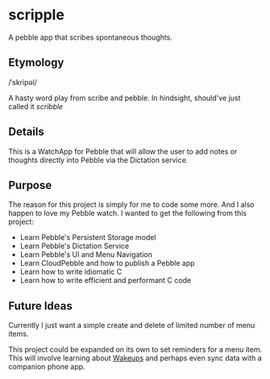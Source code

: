 # scripple
A pebble app that scribes spontaneous thoughts.

## Etymology
/ˈskripəl/

A hasty word play from scribe and pebble. In hindsight, should've just called it
_scribble_

## Details
This is a WatchApp for Pebble that will allow the user to add notes or thoughts
directly into Pebble via the Dictation service.

## Purpose
The reason for this project is simply for me to code some more. And I also
happen to love my Pebble watch. I wanted to get the following from this project:

- Learn Pebble's Persistent Storage model
- Learn Pebble's Dictation Service
- Learn Pebble's UI and Menu Navigation
- Learn CloudPebble and how to publish a Pebble app
- Learn how to write idiomatic C
- Learn how to write efficient and performant C code

## Future Ideas
Currently I just want a simple create and delete of limited number of menu items.

This project could be expanded on its own to set reminders for a menu item. This
will involve learning about [Wakeups](https://developer.pebble.com/guides/events-and-services/wakeups/)
and perhaps even sync data with a companion phone app.
